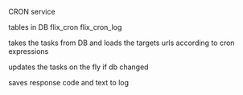 CRON service

tables in DB
flix_cron
flix_cron_log

takes the tasks from DB and loads the targets urls according to cron expressions

updates the tasks on the fly if db changed

saves response code and text to log